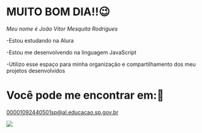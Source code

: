 # MUITO BOM DIA!!😉
*Meu nome é João Vitor Mesquita Rodrigues*

-Estou estudando na Alura

-Estou me desenvolvendo na linguagem JavaScript

-Utilizo esse espaço para minha organização e compartilhamento dos meu projetos desenvolvidos

# Você pode me encontrar em:📍

00001092440501sp@al.educacao.sp.gov.br

![](https://i.gifer.com/origin/a6/a61face0a3df0132c3abfea97a5a52b4_w200.gif)
